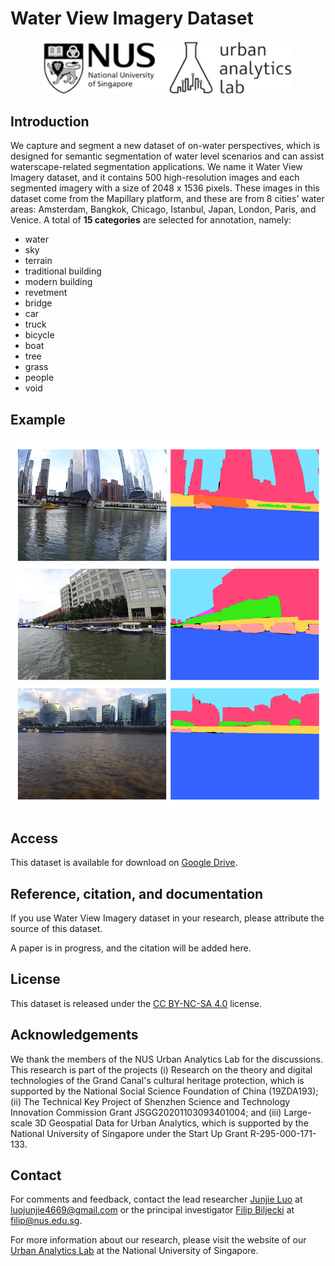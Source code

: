 # Water View Imagery Dataset

<div align=center>
<img src="https://github.com/ualsg/semantic-riverscapes-dataset/blob/main/logo.png" width="400px">
</div>

## Introduction
We capture and segment a new dataset of on-water perspectives, which is designed for semantic segmentation of water level scenarios and can assist waterscape-related segmentation applications. We name it Water View Imagery dataset, and it contains 500 high-resolution images and each segmented imagery with a size of 2048 x 1536 pixels. These images in this dataset come from the Mapillary platform, and these are from 8 cities' water areas: Amsterdam, Bangkok, Chicago, Istanbul, Japan, London, Paris, and Venice.
A total of **15 categories** are selected for annotation, namely: 

* water 
* sky
* terrain 
* traditional building
* modern building
* revetment 
* bridge 
* car 
* truck 
* bicycle 
* boat 
* tree 
* grass 
* people 
* void

## Example

<!-- ![label](https://github.com/ualsg/Water-View-Imagery-dataset/blob/main/label.jpg?raw=true) -->

<div align=center>
<img src="https://github.com/ualsg/Water-View-Imagery-dataset/blob/main/label.jpg?raw=true" width="600px">
</div>





## Access
This dataset is available for download on [Google Drive](https://drive.google.com/file/d/1VPEbGogTXjLLkVh7ssJoIfjUUd6dKB32/view?usp=sharing).

## Reference, citation, and documentation
If you use Water View Imagery dataset in your research, please attribute the source of this dataset.

A paper is in progress, and the citation will be added here.

## License
This dataset is released under the [CC BY-NC-SA 4.0](https://creativecommons.org/licenses/by-nc-sa/4.0/) license.

## Acknowledgements
We thank the members of the NUS Urban Analytics Lab for the discussions.
This research is part of the projects 
(i) Research on the theory and digital technologies of the Grand Canal's cultural heritage protection, which is supported by the National Social Science Foundation of China (19ZDA193); 
(ii) The Technical Key Project of Shenzhen Science and Technology Innovation Commission Grant JSGG20201103093401004; 
and (iii) Large-scale 3D Geospatial Data for Urban Analytics, which is supported by the National University of Singapore under the Start Up Grant R-295-000-171-133.

## Contact
For comments and feedback, contact the lead researcher [Junjie Luo](https://ual.sg/authors/junjie/) at luojunjie4669@gmail.com or the principal investigator [Filip Biljecki](https://ual.sg/authors/filip/) at filip@nus.edu.sg.

For more information about our research, please visit the website of our [Urban Analytics Lab](https://ual.sg/) at the National University of Singapore.

